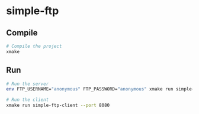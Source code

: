 # simple-ftp

## Compile

```bash
# Compile the project
xmake
```

## Run

```bash
# Run the server
env FTP_USERNAME="anonymous" FTP_PASSWORD="anonymous" xmake run simple-ftp-server --port 8080
```

```bash
# Run the client
xmake run simple-ftp-client --port 8080
```
